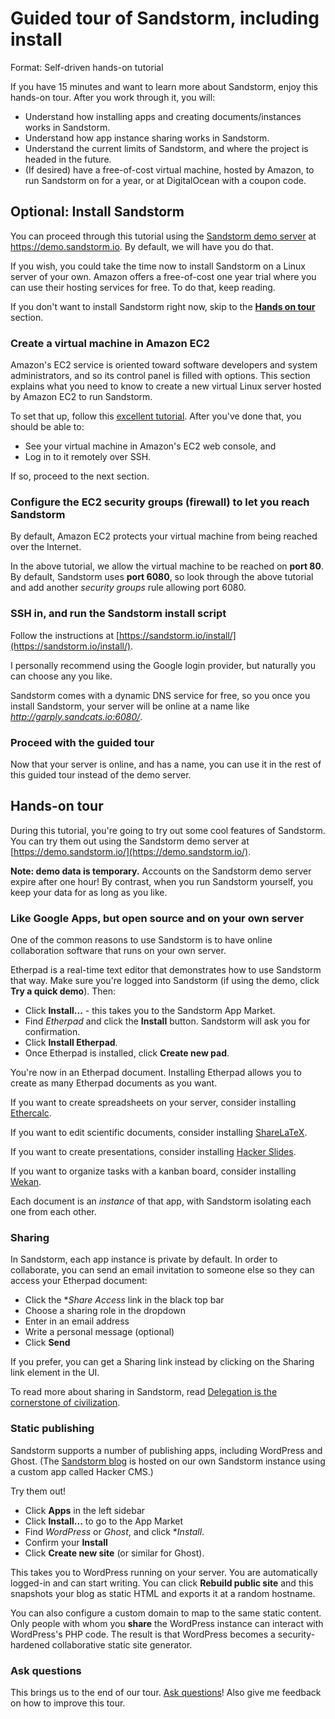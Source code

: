 # Guided tour of Sandstorm, including install

Format: Self-driven hands-on tutorial

If you have 15 minutes and want to learn more about Sandstorm, enjoy this hands-on tour. After you work through it, you will:

* Understand how installing apps and creating documents/instances works in Sandstorm.
* Understand how app instance sharing works in Sandstorm.
* Understand the current limits of Sandstorm, and where the project is headed in the future.
* (If desired) have a free-of-cost virtual machine, hosted by Amazon, to run Sandstorm on for a year, or at DigitalOcean with a coupon code.

## Optional: Install Sandstorm

You can proceed through this tutorial using the [Sandstorm demo server](https://demo.sandstorm.io/) at https://demo.sandstorm.io. By default, we will have you do that.

If you wish, you could take the time now to install Sandstorm on a Linux server of your own. Amazon offers a free-of-cost one year trial where you can use their hosting services for free. To do that, keep reading.

If you don't want to install Sandstorm right now, skip to the [**Hands on tour**](guided-tour.md#hands-on-tour) section.

### Create a virtual machine in Amazon EC2

Amazon's EC2 service is oriented toward software developers and system administrators, and so its control panel is filled with options. This section explains what you need to know to create a new virtual Linux server hosted by Amazon EC2 to run Sandstorm.

To set that up, follow this [excellent tutorial](http://www.canopy.link/dz/launch_ec2_instance.html). After you've done that, you should be able to:

* See your virtual machine in Amazon's EC2 web console, and
* Log in to it remotely over SSH.

If so, proceed to the next section.

### Configure the EC2 security groups (firewall) to let you reach Sandstorm

By default, Amazon EC2 protects your virtual machine from being reached over the Internet.

In the above tutorial, we allow the virtual machine to be reached on **port 80**. By default, Sandstorm uses **port 6080**, so look through the above tutorial and add another _security groups_ rule allowing port 6080.

### SSH in, and run the Sandstorm install script

Follow the instructions at [https://sandstorm.io/install/](https://sandstorm.io/install/).

I personally recommend using the Google login provider, but naturally you can choose any you like.

Sandstorm comes with a dynamic DNS service for free, so you once you install Sandstorm, your server will be online at a name like _http://garply.sandcats.io:6080/_.

### Proceed with the guided tour

Now that your server is online, and has a name, you can use it in the rest of this guided tour instead of the demo server.

## Hands-on tour

During this tutorial, you're going to try out some cool features of Sandstorm. You can try them out using the Sandstorm demo server at [https://demo.sandstorm.io/](https://demo.sandstorm.io/).

**Note: demo data is temporary.** Accounts on the Sandstorm demo server expire after one hour! By contrast, when you run Sandstorm yourself, you keep your data for as long as you like.

### Like Google Apps, but open source and on your own server

One of the common reasons to use Sandstorm is to have online collaboration software that runs on your own server.

Etherpad is a real-time text editor that demonstrates how to use Sandstorm that way. Make sure you're logged into Sandstorm (if using the demo, click **Try a quick demo**). Then:

* Click **Install...** - this takes you to the Sandstorm App Market.
* Find _Etherpad_ and click the **Install** button. Sandstorm will ask you for confirmation.
* Click **Install Etherpad**.
* Once Etherpad is installed, click **Create new pad**.

You're now in an Etherpad document. Installing Etherpad allows you to create as many Etherpad documents as you want.

If you want to create spreadsheets on your server, consider installing [Ethercalc](https://apps.sandstorm.io/app/a0n6hwm32zjsrzes8gnjg734dh6jwt7x83xdgytspe761pe2asw0).

If you want to edit scientific documents, consider installing [ShareLaTeX](https://apps.sandstorm.io/app/5vuv7v0w7gu20z72m78n83rx9qqtqpmtk32f39823wh967z226qh).

If you want to create presentations, consider installing [Hacker Slides](https://apps.sandstorm.io/app/7qvcjh7gk0rzdx1s3c8gufd288sesf6vvdt297756xcv4q8xxvhh).

If you want to organize tasks with a kanban board, consider installing [Wekan](https://apps.sandstorm.io/app/m86q05rdvj14yvn78ghaxynqz7u2svw6rnttptxx49g1785cdv1h).

Each document is an _instance_ of that app, with Sandstorm isolating each one from each other.

### Sharing

In Sandstorm, each app instance is private by default. In order to collaborate, you can send an email invitation to someone else so they can access your Etherpad document:

* Click the **Share Access* link in the black top bar
* Choose a sharing role in the dropdown
* Enter in an email address
* Write a personal message (optional)
* Click **Send**

If you prefer, you can get a Sharing link instead by clicking on the Sharing link element in the UI.

To read more about sharing in Sandstorm, read [Delegation is the cornerstone of civilization](https://blog.sandstorm.io/news/2015-05-05-delegation-is-the-cornerstone-of-civilization.html).

### Static publishing

Sandstorm supports a number of publishing apps, including WordPress and Ghost. (The [Sandstorm blog](https://blog.sandstorm.io/) is hosted on our own Sandstorm instance using a custom app called Hacker CMS.)

Try them out!

* Click **Apps** in the left sidebar
* Click **Install...** to go to the App Market
* Find _WordPress_ or _Ghost_, and click **Install*.
* Confirm your **Install**
* Click **Create new site** (or similar for Ghost).

This takes you to WordPress running on your server. You are automatically logged-in and can start writing. You can click **Rebuild public site** and this snapshots your blog as static HTML and exports it at a random hostname.

You can also configure a custom domain to map to the same static content. Only people with whom you **share** the WordPress instance can interact with WordPress's PHP code. The result is that WordPress becomes a security-hardened collaborative static site generator.

### Ask questions

This brings us to the end of our tour. [Ask questions](https://groups.google.com/forum/#!forum/sandstorm-dev)! Also give me feedback on how to improve this tour.
